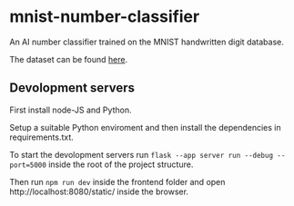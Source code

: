 # mnist-number-classifier
An AI number classifier trained on the MNIST handwritten digit database.

The dataset can be found [here](http://yann.lecun.com/exdb/mnist/).


## Devolopment servers
First install node-JS and Python.

Setup a suitable Python enviroment and then install the dependencies in requirements.txt.

To start the devolopment servers run `flask --app server run --debug --port=5000` inside the root of the project structure. 

Then run `npm run dev` inside the frontend folder and open http://localhost:8080/static/ inside the browser.